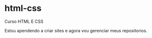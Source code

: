 # html-css
 Curso HTML E CSS

Estou apendendo a criar sites e agora vou gerenciar meus repositorios.